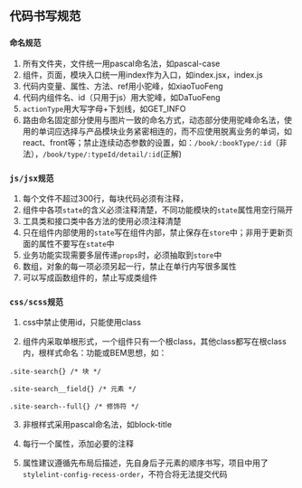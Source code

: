 ## 代码书写规范

### `命名规范`

1. 所有文件夹，文件统一用pascal命名法，如pascal-case
2. 组件，页面，模块入口统一用index作为入口，如index.jsx，index.js
3. 代码内变量、属性、方法、ref用小驼峰，如xiaoTuoFeng
4. 代码内组件名、id（只用于js）用大驼峰，如DaTuoFeng
5. `actionType`用大写字母+下划线，如GET_INFO
6. 路由命名固定部分使用与图片一致的命名方式，动态部分使用驼峰命名法，使用的单词应选择与产品模块业务紧密相连的，而不应使用脱离业务的单词，如react、front等；禁止连续动态参数的设置，如：`/book/:bookType/:id`（非法），`/book/type/:typeId/detail/:id`(正解)

### `js/jsx规范`

1.  每个文件不超过300行，每块代码必须有注释，
2.  组件中各项`state`的含义必须注释清楚，不同功能模块的`state`属性用空行隔开
3. 工具类和接口类中各方法的使用必须注释清楚
4. 只在组件内部使用的`state`写在组件内部，禁止保存在`store`中；非用于更新页面的属性不要写在`state`中
5. 业务功能实现需要多层传递`props`时，必须抽取到`store`中
6. 数组，对象的每一项必须另起一行，禁止在单行内写很多属性
7. 可以写成函数组件的，禁止写成类组件

### `css/scss规范`

1. css中禁止使用id，只能使用class

2.  组件内采取单根形式，一个组件只有一个根class，其他class都写在根class内，根样式命名：功能或BEM思想，如： 

   ```
   .site-search{} /* 块 */
   
   .site-search__field{} /* 元素 */
   
   .site-search--full{} /* 修饰符 */ 
   ```

3. 非根样式采用pascal命名法，如block-title

4. 每行一个属性，添加必要的注释

5. 属性建议遵循先布局后描述，先自身后子元素的顺序书写，项目中用了`stylelint-config-recess-order`，不符合将无法提交代码